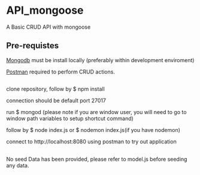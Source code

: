 # API_mongoose

A Basic CRUD API with mongoose

## Pre-requistes

<a href="https://www.mongodb.com/">Mongodb</a> must be install locally (preferably within development enviroment)

<a href="https://www.getpostman.com/">Postman</a> required to perform CRUD actions.

##

clone repository, follow by $ npm install

connection should be default port 27017

run $ mongod (please note if you are window user, you will need to go to window path variables to setup shortcut command)

follow by $ node index.js or $ nodemon index.js(if you have nodemon)

connect to http://localhost:8080 using postman to try out application

##

No seed Data has been provided, please refer to model.js before seeding any data.



